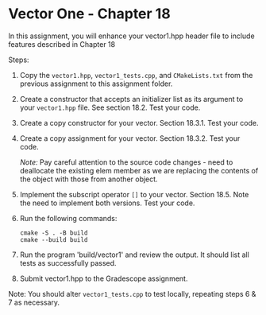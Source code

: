 # Vector One - Chapter 18

In this assignment, you will enhance your vector1.hpp header file to include features described in Chapter 18

Steps:
1. Copy the `vector1.hpp`, `vector1_tests.cpp`, and `CMakeLists.txt` from the previous assignment
   to this assignment folder.
2. Create a constructor that accepts an initializer list as its argument to your `vector1.hpp` file.  See section 18.2. Test your code.
3. Create a copy constructor for your vector. Section 18.3.1. Test your code.
4. Create a copy assignment for your vector. Section 18.3.2. Test your code.
   
   *Note:* Pay careful attention to the source code changes - need to deallocate the existing elem member as we are replacing the contents of the object with those from another object.

5. Implement the subscript operator `[]` to your vector. Section 18.5.  Note the need to implement both versions. Test your code.
6. Run the following commands:
   ```
   cmake -S . -B build
   cmake --build build
   ```
7. Run the program 'build/vector1' and review the output. It should list all tests as successfully passed.
8. Submit vector1.hpp to the Gradescope assignment.

Note: You should alter `vector1_tests.cpp` to test locally, repeating steps 6 & 7 as necessary.

